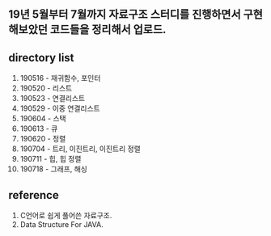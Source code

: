 

19년 5월부터 7월까지 자료구조 스터디를 진행하면서 구현해보았던 코드들을 정리해서 업로드.
----------------------------




directory list
----------------------------
1. 190516 - 재귀함수, 포인터
2. 190520 - 리스트
3. 190523 - 연결리스트
4. 190529 - 이중 연결리스트
5. 190604 - 스택
6. 190613 - 큐
7. 190620 - 정렬
8. 190704 - 트리, 이진트리, 이진트리 정렬
9. 190711 - 힙, 힙 정렬
10. 190718 - 그래프, 해싱


reference 
----------------------------
1. C언어로 쉽게 풀어쓴 자료구조. 
2. Data Structure For JAVA.
